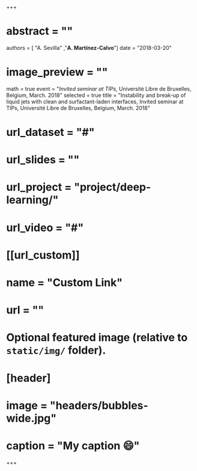 +++
# abstract = ""
authors = [ "A. Sevilla" ,"**A. Martínez-Calvo**"]
date = "2018-03-20"
# image_preview = ""
math = true
event = "_Invited seminar at TIPs_, Université Libre de Bruxelles, Belgium, March. 2018"
selected = true
title = "Instability and break-up of liquid jets with clean and surfactant-laden interfaces, Invited seminar at TIPs, Université Libre de Bruxelles, Belgium, March. 2018"
# url_dataset = "#"
# url_slides = ""
# url_project = "project/deep-learning/"
# url_video = "#"

# [[url_custom]]
 # name = "Custom Link"
 # url = ""

# Optional featured image (relative to `static/img/` folder).
# [header]
# image = "headers/bubbles-wide.jpg"
# caption = "My caption :smile:"

+++
